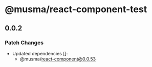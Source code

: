 # @musma/react-component-test

## 0.0.2

### Patch Changes

- Updated dependencies []:
  - @musma/react-component@0.0.53
